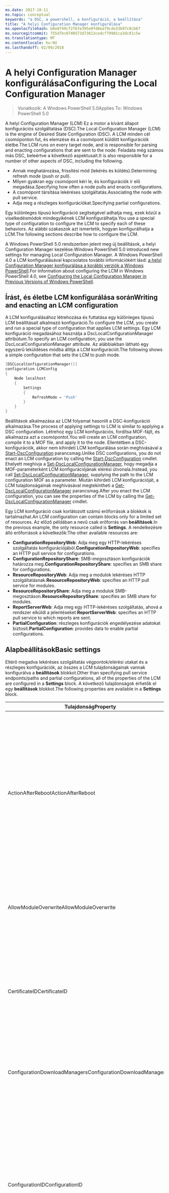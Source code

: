 ```yaml
---
ms.date: 2017-10-11
ms.topic: conceptual
keywords: "a DSC, a powershell, a konfiguráció, a beállítása"
title: "A helyi Configuration Manager konfigurálása"
ms.openlocfilehash: b8e0749cf2f67e395e9fd8eaf9cde33b97c0cb67
ms.sourcegitcommit: 755d7bc0740573d73613cedcf79981ca3dc81c5e
ms.translationtype: MT
ms.contentlocale: hu-HU
ms.lasthandoff: 02/09/2018
---
```

# <a name="configuring-the-local-configuration-manager"></a><span data-ttu-id="fef50-103">A helyi Configuration Manager konfigurálása</span><span class="sxs-lookup"><span data-stu-id="fef50-103">Configuring the Local Configuration Manager</span></span>

> <span data-ttu-id="fef50-104">Vonatkozik: A Windows PowerShell 5.0</span><span class="sxs-lookup"><span data-stu-id="fef50-104">Applies To: Windows PowerShell 5.0</span></span>

<span data-ttu-id="fef50-105">A helyi Configuration Manager (LCM) Ez a motor a kívánt állapot konfigurációs szolgáltatása (DSC).</span><span class="sxs-lookup"><span data-stu-id="fef50-105">The Local Configuration Manager (LCM) is the engine of Desired State Configuration (DSC).</span></span>
<span data-ttu-id="fef50-106">A LCM minden cél csomóponton fut, és elemzése és a csomópont küldött konfigurációk életbe.</span><span class="sxs-lookup"><span data-stu-id="fef50-106">The LCM runs on every target node, and is responsible for parsing and enacting configurations that are sent to the node.</span></span>
<span data-ttu-id="fef50-107">Feladata még számos más DSC, beleértve a következő aspektusait.</span><span class="sxs-lookup"><span data-stu-id="fef50-107">It is also responsible for a number of other aspects of DSC, including the following.</span></span>

- <span data-ttu-id="fef50-108">Annak meghatározása, frissítési mód (lekérés és küldés).</span><span class="sxs-lookup"><span data-stu-id="fef50-108">Determining refresh mode (push or pull).</span></span>
- <span data-ttu-id="fef50-109">Milyen gyakran egy csomópont kéri le, és konfigurációk ír elő megadása.</span><span class="sxs-lookup"><span data-stu-id="fef50-109">Specifying how often a node pulls and enacts configurations.</span></span>
- <span data-ttu-id="fef50-110">A csomópont társítása lekéréses szolgáltatás.</span><span class="sxs-lookup"><span data-stu-id="fef50-110">Associating the node with pull service.</span></span>
- <span data-ttu-id="fef50-111">Adja meg a részleges konfigurációkat.</span><span class="sxs-lookup"><span data-stu-id="fef50-111">Specifying partial configurations.</span></span>

<span data-ttu-id="fef50-112">Egy különleges típusú konfiguráció segítségével adhatja meg, ezek közül a viselkedésmódok mindegyikének LCM konfigurálhatja.</span><span class="sxs-lookup"><span data-stu-id="fef50-112">You use a special type of configuration to configure the LCM to specify each of these behaviors.</span></span>
<span data-ttu-id="fef50-113">Az alábbi szakaszok azt ismertetik, hogyan konfigurálhatja a LCM.</span><span class="sxs-lookup"><span data-stu-id="fef50-113">The following sections describe how to configure the LCM.</span></span>

<span data-ttu-id="fef50-114">A Windows PowerShell 5.0 rendszerben jelent meg új beállítások, a helyi Configuration Manager kezelése.</span><span class="sxs-lookup"><span data-stu-id="fef50-114">Windows PowerShell 5.0 introduced new settings for managing Local Configuration Manager.</span></span>
<span data-ttu-id="fef50-115">A Windows PowerShell 4.0 a LCM konfigurálásával kapcsolatos további információkért lásd: [a helyi Configuration Manager konfigurálása a korábbi verziók a Windows PowerShell](metaconfig4.md).</span><span class="sxs-lookup"><span data-stu-id="fef50-115">For information about configuring the LCM in Windows PowerShell 4.0, see [Configuring the Local Configuration Manager in Previous Versions of Windows PowerShell](metaconfig4.md).</span></span>

## <a name="writing-and-enacting-an-lcm-configuration"></a><span data-ttu-id="fef50-116">Írást, és életbe LCM konfigurálása során</span><span class="sxs-lookup"><span data-stu-id="fef50-116">Writing and enacting an LCM configuration</span></span>

<span data-ttu-id="fef50-117">A LCM konfigurálásához létrehozása és futtatása egy különleges típusú LCM beállításait alkalmazó konfiguráció.</span><span class="sxs-lookup"><span data-stu-id="fef50-117">To configure the LCM, you create and run a special type of configuration that applies LCM settings.</span></span>
<span data-ttu-id="fef50-118">Egy LCM konfiguráció megadásához használja a DscLocalConfigurationManager attribútum.</span><span class="sxs-lookup"><span data-stu-id="fef50-118">To specify an LCM configuration, you use the DscLocalConfigurationManager attribute.</span></span>
<span data-ttu-id="fef50-119">Az alábbiakban látható egy egyszerű leküldéses módba állítja a LCM konfigurációt.</span><span class="sxs-lookup"><span data-stu-id="fef50-119">The following shows a simple configuration that sets the LCM to push mode.</span></span>

```powershell
[DSCLocalConfigurationManager()]
configuration LCMConfig
{
    Node localhost
    {
        Settings
        {
            RefreshMode = 'Push'
        }
    }
}
```

<span data-ttu-id="fef50-120">Beállítások alkalmazása az LCM folyamat hasonlít a DSC-konfiguráció alkalmazása.</span><span class="sxs-lookup"><span data-stu-id="fef50-120">The process of applying settings to LCM is similar to applying a DSC configuration.</span></span>
<span data-ttu-id="fef50-121">Létrehoz egy LCM konfigurációs, fordítsa MOF-fájlt, és alkalmazza azt a csomópontot.</span><span class="sxs-lookup"><span data-stu-id="fef50-121">You will create an LCM configuration, compile it to a MOF file, and apply it to the node.</span></span>
<span data-ttu-id="fef50-122">Ellentétben a DSC-konfigurációk, akkor nem kihirdeti LCM konfigurálása során meghívásával a [Start-DscConfiguration](https://technet.microsoft.com/en-us/library/dn521623.aspx) parancsmag.</span><span class="sxs-lookup"><span data-stu-id="fef50-122">Unlike DSC configurations, you do not enact an LCM configuration by calling the [Start-DscConfiguration](https://technet.microsoft.com/en-us/library/dn521623.aspx) cmdlet.</span></span>
<span data-ttu-id="fef50-123">Ehelyett meghívja a [Set-DscLocalConfigurationManager](https://technet.microsoft.com/en-us/library/dn521621.aspx), hogy megadja a MOF-paraméterként LCM konfigurációjának elérési útvonala.</span><span class="sxs-lookup"><span data-stu-id="fef50-123">Instead, you call [Set-DscLocalConfigurationManager](https://technet.microsoft.com/en-us/library/dn521621.aspx), supplying the path to the LCM configuration MOF as a parameter.</span></span>
<span data-ttu-id="fef50-124">Miután kihirdeti LCM konfigurációját, a LCM tulajdonságainak meghívásával megtekintheti a [Get-DscLocalConfigurationManager](https://technet.microsoft.com/en-us/library/dn407378.aspx) parancsmag.</span><span class="sxs-lookup"><span data-stu-id="fef50-124">After you enact the LCM configuration, you can see the properties of the LCM by calling the [Get-DscLocalConfigurationManager](https://technet.microsoft.com/en-us/library/dn407378.aspx) cmdlet.</span></span>

<span data-ttu-id="fef50-125">Egy LCM konfiguráció csak korlátozott számú erőforrások a blokkok is tartalmazhat.</span><span class="sxs-lookup"><span data-stu-id="fef50-125">An LCM configuration can contain blocks only for a limited set of resources.</span></span>
<span data-ttu-id="fef50-126">Az előző példában a nevű csak erőforrás van **beállítások**.</span><span class="sxs-lookup"><span data-stu-id="fef50-126">In the previous example, the only resource called is **Settings**.</span></span>
<span data-ttu-id="fef50-127">A rendelkezésre álló erőforrások a következők:</span><span class="sxs-lookup"><span data-stu-id="fef50-127">The other available resources are:</span></span>

* <span data-ttu-id="fef50-128">**ConfigurationRepositoryWeb**: Adja meg egy HTTP-lekéréses szolgáltatás konfigurációjából.</span><span class="sxs-lookup"><span data-stu-id="fef50-128">**ConfigurationRepositoryWeb**: specifies an HTTP pull service for configurations.</span></span>
* <span data-ttu-id="fef50-129">**ConfigurationRepositoryShare**: SMB-megosztáson konfigurációk határozza meg.</span><span class="sxs-lookup"><span data-stu-id="fef50-129">**ConfigurationRepositoryShare**: specifies an SMB share for configurations.</span></span>
* <span data-ttu-id="fef50-130">**ResourceRepositoryWeb**: Adja meg a modulok lekéréses HTTP szolgáltatásnak.</span><span class="sxs-lookup"><span data-stu-id="fef50-130">**ResourceRepositoryWeb**: specifies an HTTP pull service for modules.</span></span>
* <span data-ttu-id="fef50-131">**ResourceRepositoryShare**: Adja meg a modulok SMB-megosztáson.</span><span class="sxs-lookup"><span data-stu-id="fef50-131">**ResourceRepositoryShare**: specifies an SMB share for modules.</span></span>
* <span data-ttu-id="fef50-132">**ReportServerWeb**: Adja meg egy HTTP-lekéréses szolgáltatás, ahová a rendszer elküldi a jelentéseket.</span><span class="sxs-lookup"><span data-stu-id="fef50-132">**ReportServerWeb**: specifies an HTTP pull service to which reports are sent.</span></span>
* <span data-ttu-id="fef50-133">**PartialConfiguration**: részleges konfigurációk engedélyezése adatokat biztosít.</span><span class="sxs-lookup"><span data-stu-id="fef50-133">**PartialConfiguration**: provides data to enable partial configurations.</span></span>

## <a name="basic-settings"></a><span data-ttu-id="fef50-134">Alapbeállítások</span><span class="sxs-lookup"><span data-stu-id="fef50-134">Basic settings</span></span>

<span data-ttu-id="fef50-135">Eltérő megadva lekéréses szolgáltatás végpontok/elérési utakat és a részleges konfigurációk, az összes a LCM tulajdonságainak vannak konfigurálva a **beállítások** blokkot.</span><span class="sxs-lookup"><span data-stu-id="fef50-135">Other than specifying pull service endpoints/paths and partial configurations, all of the properties of the LCM are configured in a **Settings** block.</span></span>
<span data-ttu-id="fef50-136">A következő tulajdonságok érhetők el egy **beállítások** blokkot.</span><span class="sxs-lookup"><span data-stu-id="fef50-136">The following properties are available in a **Settings** block.</span></span>

|  <span data-ttu-id="fef50-137">Tulajdonság</span><span class="sxs-lookup"><span data-stu-id="fef50-137">Property</span></span>  |  <span data-ttu-id="fef50-138">Típus</span><span class="sxs-lookup"><span data-stu-id="fef50-138">Type</span></span>  |  <span data-ttu-id="fef50-139">Leírás</span><span class="sxs-lookup"><span data-stu-id="fef50-139">Description</span></span>   |
|----------- |------- |--------------- |
| <span data-ttu-id="fef50-140">ActionAfterReboot</span><span class="sxs-lookup"><span data-stu-id="fef50-140">ActionAfterReboot</span></span>| <span data-ttu-id="fef50-141">karakterlánc</span><span class="sxs-lookup"><span data-stu-id="fef50-141">string</span></span>| <span data-ttu-id="fef50-142">Itt adhatja meg, mi történik, a rendszer újraindítása után a beállítások alkalmazása során.</span><span class="sxs-lookup"><span data-stu-id="fef50-142">Specifies what happens after a reboot during the application of a configuration.</span></span> <span data-ttu-id="fef50-143">A lehetséges értékek a következők __"ContinueConfiguration"__ és __"StopConfiguration"__.</span><span class="sxs-lookup"><span data-stu-id="fef50-143">The possible values are __"ContinueConfiguration"__ and __"StopConfiguration"__.</span></span> <ul><li> <span data-ttu-id="fef50-144">__ContinueConfiguration__: továbbra is a számítógép újraindítása után a jelenlegi konfiguráció alkalmazása.</span><span class="sxs-lookup"><span data-stu-id="fef50-144">__ContinueConfiguration__: Continue applying the current configuration after machine reboot.</span></span> <span data-ttu-id="fef50-145">Ez az az alapértelmezett érték</span><span class="sxs-lookup"><span data-stu-id="fef50-145">This is the default value</span></span></li><li><span data-ttu-id="fef50-146">__StopConfiguration__: állítsa le a számítógép újraindítása után az aktuális konfigurációt.</span><span class="sxs-lookup"><span data-stu-id="fef50-146">__StopConfiguration__: Stop the current configuration after machine reboot.</span></span></li></ul>|
| <span data-ttu-id="fef50-147">AllowModuleOverwrite</span><span class="sxs-lookup"><span data-stu-id="fef50-147">AllowModuleOverwrite</span></span>| <span data-ttu-id="fef50-148">logikai érték</span><span class="sxs-lookup"><span data-stu-id="fef50-148">bool</span></span>| <span data-ttu-id="fef50-149">__$TRUE__ Ha lekéréses szolgáltatásból letöltött új konfigurációk engedélyezettek-e a célcsomóponton lévő régi felülírják.</span><span class="sxs-lookup"><span data-stu-id="fef50-149">__$TRUE__ if new configurations downloaded from the pull service are allowed to overwrite the old ones on the target node.</span></span> <span data-ttu-id="fef50-150">Ellenkező esetben $FALSE.</span><span class="sxs-lookup"><span data-stu-id="fef50-150">Otherwise, $FALSE.</span></span>|
| <span data-ttu-id="fef50-151">CertificateID</span><span class="sxs-lookup"><span data-stu-id="fef50-151">CertificateID</span></span>| <span data-ttu-id="fef50-152">karakterlánc</span><span class="sxs-lookup"><span data-stu-id="fef50-152">string</span></span>| <span data-ttu-id="fef50-153">A konfigurációban átadott hitelesítő biztosításához használt tanúsítvány ujjlenyomata.</span><span class="sxs-lookup"><span data-stu-id="fef50-153">The thumbprint of a certificate used to secure credentials passed in a configuration.</span></span> <span data-ttu-id="fef50-154">További információ: [szeretné védeni a Windows PowerShell célállapot-konfiguráció-felhasználó hitelesítő adatait a](http://blogs.msdn.com/b/powershell/archive/2014/01/31/want-to-secure-credentials-in-windows-powershell-desired-state-configuration.aspx)?.</span><span class="sxs-lookup"><span data-stu-id="fef50-154">For more information see [Want to secure credentials in Windows PowerShell Desired State Configuration](http://blogs.msdn.com/b/powershell/archive/2014/01/31/want-to-secure-credentials-in-windows-powershell-desired-state-configuration.aspx)?.</span></span> <br> <span data-ttu-id="fef50-155">__Megjegyzés:__ ez kezeli automatikusan Azure Automation DSC lekérési szolgáltatás használatakor.</span><span class="sxs-lookup"><span data-stu-id="fef50-155">__Note:__ this is managed automatically if using Azure Automation DSC pull service.</span></span>|
| <span data-ttu-id="fef50-156">ConfigurationDownloadManagers</span><span class="sxs-lookup"><span data-stu-id="fef50-156">ConfigurationDownloadManagers</span></span>| <span data-ttu-id="fef50-157">CimInstance]</span><span class="sxs-lookup"><span data-stu-id="fef50-157">CimInstance[]</span></span>| <span data-ttu-id="fef50-158">Elavult.</span><span class="sxs-lookup"><span data-stu-id="fef50-158">Obsolete.</span></span> <span data-ttu-id="fef50-159">Használjon __ConfigurationRepositoryWeb__ és __ConfigurationRepositoryShare__ érdekében adja meg a konfigurációs lekéréses szolgáltatás végpontjait.</span><span class="sxs-lookup"><span data-stu-id="fef50-159">Use __ConfigurationRepositoryWeb__ and __ConfigurationRepositoryShare__ blocks to define configuration pull service endpoints.</span></span>|
| <span data-ttu-id="fef50-160">ConfigurationID</span><span class="sxs-lookup"><span data-stu-id="fef50-160">ConfigurationID</span></span>| <span data-ttu-id="fef50-161">karakterlánc</span><span class="sxs-lookup"><span data-stu-id="fef50-161">string</span></span>| <span data-ttu-id="fef50-162">A visszamenőleges kompatibilitás érdekében régebbi lekéréses szolgáltatás verziók.</span><span class="sxs-lookup"><span data-stu-id="fef50-162">For backwards compatibility with older pull service versions.</span></span> <span data-ttu-id="fef50-163">A GUID, amely azonosítja a konfigurációs fájl lekérni egy lekéréses szolgáltatásból.</span><span class="sxs-lookup"><span data-stu-id="fef50-163">A GUID that identifies the configuration file to get from a pull service.</span></span> <span data-ttu-id="fef50-164">Ha a konfiguráció neve MOF ConfigurationID.mof neve a csomópont konfigurációk fogja lekérni lekéréses szolgáltatás.</span><span class="sxs-lookup"><span data-stu-id="fef50-164">The node will pull configurations on the pull service if the name of the configuration MOF is named ConfigurationID.mof.</span></span><br> <span data-ttu-id="fef50-165">__Megjegyzés:__ állítani ezt a tulajdonságot, ha regisztrálja a csomópont egy lekéréses szolgáltatással használatával __RegistrationKey__ nem működik.</span><span class="sxs-lookup"><span data-stu-id="fef50-165">__Note:__ If you set this property, registering the node with a pull service by using __RegistrationKey__ does not work.</span></span> <span data-ttu-id="fef50-166">További információkért lásd: [konfigurációs nevű lekéréses ügyféltelepítéshez](pullClientConfigNames.md).</span><span class="sxs-lookup"><span data-stu-id="fef50-166">For more information, see [Setting up a pull client with configuration names](pullClientConfigNames.md).</span></span>|
| <span data-ttu-id="fef50-167">ConfigurationMode</span><span class="sxs-lookup"><span data-stu-id="fef50-167">ConfigurationMode</span></span>| <span data-ttu-id="fef50-168">karakterlánc</span><span class="sxs-lookup"><span data-stu-id="fef50-168">string</span></span> | <span data-ttu-id="fef50-169">Itt adhatja meg, hogyan a LCM ténylegesen a beállítások alkalmazása a célcsomópontokat.</span><span class="sxs-lookup"><span data-stu-id="fef50-169">Specifies how the LCM actually applies the configuration to the target nodes.</span></span> <span data-ttu-id="fef50-170">A lehetséges értékek: __"ApplyOnly"__,__"ApplyAndMonitor"__, és __"ApplyAndAutoCorrect"__.</span><span class="sxs-lookup"><span data-stu-id="fef50-170">Possible values are __"ApplyOnly"__,__"ApplyAndMonitor"__, and __"ApplyAndAutoCorrect"__.</span></span> <ul><li><span data-ttu-id="fef50-171">__ApplyOnly__: DSC konfigurációjának alkalmazására szolgál, és nincs semmi hatása további, kivéve, ha az új konfiguráció célcsomóponton való vagy szolgáltatás új konfigurációt van lekért fejlesztőre.</span><span class="sxs-lookup"><span data-stu-id="fef50-171">__ApplyOnly__: DSC applies the configuration and does nothing further unless a new configuration is pushed to the target node or when a new configuration is pulled from a service.</span></span> <span data-ttu-id="fef50-172">Az új konfiguráció első alkalmazása után DSC nem ellenőrzi a korábban konfigurált állapotból eltéréseket.</span><span class="sxs-lookup"><span data-stu-id="fef50-172">After initial application of a new configuration, DSC does not check for drift from a previously configured state.</span></span> <span data-ttu-id="fef50-173">Vegye figyelembe, hogy DSC megkísérli a konfiguráció alkalmazásához, amíg az sikeres előtt nem __ApplyOnly__ lép érvénybe.</span><span class="sxs-lookup"><span data-stu-id="fef50-173">Note that DSC will attempt to apply the configuration until it is successful before __ApplyOnly__ takes effect.</span></span> </li><li> <span data-ttu-id="fef50-174">__ApplyAndMonitor__: Ez az az alapértelmezett érték.</span><span class="sxs-lookup"><span data-stu-id="fef50-174">__ApplyAndMonitor__: This is the default value.</span></span> <span data-ttu-id="fef50-175">A LCM alkalmazza minden új konfigurációt.</span><span class="sxs-lookup"><span data-stu-id="fef50-175">The LCM applies any new configurations.</span></span> <span data-ttu-id="fef50-176">Az új konfiguráció első alkalmazása után a célcsomóponton drifts kívánt állapotból, ha DSC jelent a naplókban az eltérés.</span><span class="sxs-lookup"><span data-stu-id="fef50-176">After initial application of a new configuration, if the target node drifts from the desired state, DSC reports the discrepancy in logs.</span></span> <span data-ttu-id="fef50-177">Vegye figyelembe, hogy DSC megkísérli a konfiguráció alkalmazásához, amíg az sikeres előtt nem __ApplyAndMonitor__ lép érvénybe.</span><span class="sxs-lookup"><span data-stu-id="fef50-177">Note that DSC will attempt to apply the configuration until it is successful before __ApplyAndMonitor__ takes effect.</span></span></li><li><span data-ttu-id="fef50-178">__ApplyAndAutoCorrect__: DSC alkalmazza minden új konfigurációt.</span><span class="sxs-lookup"><span data-stu-id="fef50-178">__ApplyAndAutoCorrect__: DSC applies any new configurations.</span></span> <span data-ttu-id="fef50-179">Az új konfiguráció első alkalmazása után a célcsomópont drifts kívánt állapotból, ha DSC jelent a naplókban az eltérés, majd újra alkalmazza a jelenlegi konfiguráció.</span><span class="sxs-lookup"><span data-stu-id="fef50-179">After initial application of a new configuration, if the target node drifts from the desired state, DSC reports the discrepancy in logs, and then re-applies the current configuration.</span></span></li></ul>|
| <span data-ttu-id="fef50-180">ConfigurationModeFrequencyMins</span><span class="sxs-lookup"><span data-stu-id="fef50-180">ConfigurationModeFrequencyMins</span></span>| <span data-ttu-id="fef50-181">UInt32</span><span class="sxs-lookup"><span data-stu-id="fef50-181">UInt32</span></span>| <span data-ttu-id="fef50-182">Milyen gyakran (percben), a jelenlegi konfiguráció be van jelölve, és alkalmazza.</span><span class="sxs-lookup"><span data-stu-id="fef50-182">How often, in minutes, the current configuration is checked and applied.</span></span> <span data-ttu-id="fef50-183">A rendszer figyelmen kívül hagyja ezt a tulajdonságot, ha a ConfigurationMode tulajdonsága ApplyOnly.</span><span class="sxs-lookup"><span data-stu-id="fef50-183">This property is ignored if the ConfigurationMode property is set to ApplyOnly.</span></span> <span data-ttu-id="fef50-184">Az alapértelmezett érték 15.</span><span class="sxs-lookup"><span data-stu-id="fef50-184">The default value is 15.</span></span>|
| <span data-ttu-id="fef50-185">DebugMode</span><span class="sxs-lookup"><span data-stu-id="fef50-185">DebugMode</span></span>| <span data-ttu-id="fef50-186">karakterlánc</span><span class="sxs-lookup"><span data-stu-id="fef50-186">string</span></span>| <span data-ttu-id="fef50-187">A lehetséges értékek: __nincs__, __ForceModuleImport__, és __összes__.</span><span class="sxs-lookup"><span data-stu-id="fef50-187">Possible values are __None__, __ForceModuleImport__, and __All__.</span></span> <ul><li><span data-ttu-id="fef50-188">Beállítása __nincs__ gyorsítótárazott erőforrások használatára.</span><span class="sxs-lookup"><span data-stu-id="fef50-188">Set to __None__ to use cached resources.</span></span> <span data-ttu-id="fef50-189">Ez az alapértelmezett, és éles esetekben kell használni.</span><span class="sxs-lookup"><span data-stu-id="fef50-189">This is the default and should be used in production scenarios.</span></span></li><li><span data-ttu-id="fef50-190">Beállítás __ForceModuleImport__, DSC erőforrás modul, töltse be újra, még akkor is, ha azokat korábban betöltötte és gyorsítótárazott LCM okoz.</span><span class="sxs-lookup"><span data-stu-id="fef50-190">Setting to __ForceModuleImport__, causes the LCM to reload any DSC resource modules, even if they have been previously loaded and cached.</span></span> <span data-ttu-id="fef50-191">Ez teljesítményére hatással van a DSC-műveletek, minden modul használatára van töltve.</span><span class="sxs-lookup"><span data-stu-id="fef50-191">This impacts the performance of DSC operations as each module is reloaded on use.</span></span> <span data-ttu-id="fef50-192">Általában akkor használja ezt az értéket közben egy erőforrás-hibakeresés</span><span class="sxs-lookup"><span data-stu-id="fef50-192">Typically you would use this value while debugging a resource</span></span></li><li><span data-ttu-id="fef50-193">Ebben a kiadásban __összes__ azonos __ForceModuleImport__</span><span class="sxs-lookup"><span data-stu-id="fef50-193">In this release, __All__ is same as __ForceModuleImport__</span></span></li></ul> |
| <span data-ttu-id="fef50-194">RebootNodeIfNeeded</span><span class="sxs-lookup"><span data-stu-id="fef50-194">RebootNodeIfNeeded</span></span>| <span data-ttu-id="fef50-195">logikai érték</span><span class="sxs-lookup"><span data-stu-id="fef50-195">bool</span></span>| <span data-ttu-id="fef50-196">Állítsa ezt a beállítást __$true__ automatikusan újraindítja a csomópont a konfigurációkat, amelyek a szükséges újraindítás alkalmazása után.</span><span class="sxs-lookup"><span data-stu-id="fef50-196">Set this to __$true__ to automatically reboot the node after a configuration that requires reboot is applied.</span></span> <span data-ttu-id="fef50-197">Ellenkező esetben kell újraindítani a rendszert manuálisan minden beállítást, amelynek ezt a csomópontot.</span><span class="sxs-lookup"><span data-stu-id="fef50-197">Otherwise, you will have to manually reboot the node for any configuration that requires it.</span></span> <span data-ttu-id="fef50-198">Az alapértelmezett érték __$false__.</span><span class="sxs-lookup"><span data-stu-id="fef50-198">The default value is __$false__.</span></span> <span data-ttu-id="fef50-199">Ezt a beállítást, ha újraindítás feltétel végrehajtása nem DSC (például a Windows Installer) által használandó egyesítése együtt a [xPendingReboot](https://github.com/powershell/xpendingreboot) modul.</span><span class="sxs-lookup"><span data-stu-id="fef50-199">To use this setting when a reboot condition is enacted by something other than DSC (such as Windows Installer), combine this setting with the [xPendingReboot](https://github.com/powershell/xpendingreboot) module.</span></span>|
| <span data-ttu-id="fef50-200">RefreshMode</span><span class="sxs-lookup"><span data-stu-id="fef50-200">RefreshMode</span></span>| <span data-ttu-id="fef50-201">karakterlánc</span><span class="sxs-lookup"><span data-stu-id="fef50-201">string</span></span>| <span data-ttu-id="fef50-202">Itt adhatja meg, hogyan a LCM lekérdezi a konfigurációkat.</span><span class="sxs-lookup"><span data-stu-id="fef50-202">Specifies how the LCM gets configurations.</span></span> <span data-ttu-id="fef50-203">A lehetséges értékek a következők __"Letiltva"__, __"Push"__, és __"Pull"__.</span><span class="sxs-lookup"><span data-stu-id="fef50-203">The possible values are __"Disabled"__, __"Push"__, and __"Pull"__.</span></span> <ul><li><span data-ttu-id="fef50-204">__Letiltott__: a DSC-konfigurációk le van tiltva ezen a csomóponton.</span><span class="sxs-lookup"><span data-stu-id="fef50-204">__Disabled__: DSC configurations are disabled for this node.</span></span></li><li> <span data-ttu-id="fef50-205">__Leküldéses__: konfigurációk meghívásával kezdeményezett a [Start-DscConfiguration](https://technet.microsoft.com/en-us/library/dn521623.aspx) parancsmag.</span><span class="sxs-lookup"><span data-stu-id="fef50-205">__Push__: Configurations are initiated by calling the [Start-DscConfiguration](https://technet.microsoft.com/en-us/library/dn521623.aspx) cmdlet.</span></span> <span data-ttu-id="fef50-206">A konfiguráció alkalmazása azonnal megtörténik a csomópontra.</span><span class="sxs-lookup"><span data-stu-id="fef50-206">The configuration is applied immediately to the node.</span></span> <span data-ttu-id="fef50-207">Ez az alapértelmezett érték.</span><span class="sxs-lookup"><span data-stu-id="fef50-207">This is the default value.</span></span></li><li><span data-ttu-id="fef50-208">__Lekéréses:__ lekéréses szolgáltatás vagy az SMB elérési konfigurációk rendszeresen ellenőrzi a csomópont van konfigurálva.</span><span class="sxs-lookup"><span data-stu-id="fef50-208">__Pull:__ The node is configured to regularly check for configurations from a pull service or SMB path.</span></span> <span data-ttu-id="fef50-209">Ha ez a tulajdonság értéke __lekéréses__, egy HTTP (szolgáltatás) vagy SMB (megosztás) elérési utat adjon meg egy __ConfigurationRepositoryWeb__ vagy __ConfigurationRepositoryShare__ blokkot.</span><span class="sxs-lookup"><span data-stu-id="fef50-209">If this property is set to __Pull__, you must specify an HTTP (service) or SMB (share) path in a __ConfigurationRepositoryWeb__ or __ConfigurationRepositoryShare__ block.</span></span></li></ul>|
| <span data-ttu-id="fef50-210">RefreshFrequencyMins</span><span class="sxs-lookup"><span data-stu-id="fef50-210">RefreshFrequencyMins</span></span>| <span data-ttu-id="fef50-211">Uint32</span><span class="sxs-lookup"><span data-stu-id="fef50-211">Uint32</span></span>| <span data-ttu-id="fef50-212">Az időtartamot (percben), amelynél a LCM frissített konfigurációt beolvasandó lekéréses szolgáltatás ellenőrzi.</span><span class="sxs-lookup"><span data-stu-id="fef50-212">The time interval, in minutes, at which the LCM checks a pull service to get updated configurations.</span></span> <span data-ttu-id="fef50-213">A rendszer figyelmen kívül hagyja ezt az értéket, ha a LCM nem lekéréses módban van konfigurálva.</span><span class="sxs-lookup"><span data-stu-id="fef50-213">This value is ignored if the LCM is not configured in pull mode.</span></span> <span data-ttu-id="fef50-214">Az alapértelmezett érték 30.</span><span class="sxs-lookup"><span data-stu-id="fef50-214">The default value is 30.</span></span>|
| <span data-ttu-id="fef50-215">ReportManagers</span><span class="sxs-lookup"><span data-stu-id="fef50-215">ReportManagers</span></span>| <span data-ttu-id="fef50-216">CimInstance]</span><span class="sxs-lookup"><span data-stu-id="fef50-216">CimInstance[]</span></span>| <span data-ttu-id="fef50-217">Elavult.</span><span class="sxs-lookup"><span data-stu-id="fef50-217">Obsolete.</span></span> <span data-ttu-id="fef50-218">Használjon __ReportServerWeb__ küldendő végpont meghatározása érdekében jelentésadatait lekéréses szolgáltatáshoz.</span><span class="sxs-lookup"><span data-stu-id="fef50-218">Use __ReportServerWeb__ blocks to define an endpoint to send reporting data to a pull service.</span></span>|
| <span data-ttu-id="fef50-219">ResourceModuleManagers</span><span class="sxs-lookup"><span data-stu-id="fef50-219">ResourceModuleManagers</span></span>| <span data-ttu-id="fef50-220">CimInstance]</span><span class="sxs-lookup"><span data-stu-id="fef50-220">CimInstance[]</span></span>| <span data-ttu-id="fef50-221">Elavult.</span><span class="sxs-lookup"><span data-stu-id="fef50-221">Obsolete.</span></span> <span data-ttu-id="fef50-222">Használjon __ResourceRepositoryWeb__ és __ResourceRepositoryShare__ lekéréses meghatározása érdekében szolgáltatás HTTP-végpontokról vagy SMB-elérési utak, illetve.</span><span class="sxs-lookup"><span data-stu-id="fef50-222">Use __ResourceRepositoryWeb__ and __ResourceRepositoryShare__ blocks to define pull service HTTP endpoints or SMB paths, respectively.</span></span>|
| <span data-ttu-id="fef50-223">PartialConfigurations</span><span class="sxs-lookup"><span data-stu-id="fef50-223">PartialConfigurations</span></span>| <span data-ttu-id="fef50-224">CimInstance</span><span class="sxs-lookup"><span data-stu-id="fef50-224">CimInstance</span></span>| <span data-ttu-id="fef50-225">Nincs megvalósítva.</span><span class="sxs-lookup"><span data-stu-id="fef50-225">Not implemented.</span></span> <span data-ttu-id="fef50-226">Ne használja.</span><span class="sxs-lookup"><span data-stu-id="fef50-226">Do not use.</span></span>|
| <span data-ttu-id="fef50-227">StatusRetentionTimeInDays</span><span class="sxs-lookup"><span data-stu-id="fef50-227">StatusRetentionTimeInDays</span></span> | <span data-ttu-id="fef50-228">UInt32</span><span class="sxs-lookup"><span data-stu-id="fef50-228">UInt32</span></span>| <span data-ttu-id="fef50-229">A LCM tartja az aktuális konfigurációs állapotát napok száma.</span><span class="sxs-lookup"><span data-stu-id="fef50-229">The number of days the LCM keeps the status of the current configuration.</span></span>|

## <a name="pull-service"></a><span data-ttu-id="fef50-230">Lekéréses szolgáltatás</span><span class="sxs-lookup"><span data-stu-id="fef50-230">Pull service</span></span>

<span data-ttu-id="fef50-231">LCM konfigurációt is támogatja a következő típusú lekéréses Szolgáltatásvégpontok:</span><span class="sxs-lookup"><span data-stu-id="fef50-231">LCM configuration supports defining the following types of pull service endpoints:</span></span>

- <span data-ttu-id="fef50-232">**Konfigurációs kiszolgáló**: a DSC-konfigurációk tára.</span><span class="sxs-lookup"><span data-stu-id="fef50-232">**Configuration server**: A repository for DSC configurations.</span></span> <span data-ttu-id="fef50-233">Adja meg a konfigurációs kiszolgálók használatával **ConfigurationRepositoryWeb** (a web-alapú kiszolgálók) és **ConfigurationRepositoryShare** (az SMB-alapú kiszolgálók) blokkokat.</span><span class="sxs-lookup"><span data-stu-id="fef50-233">Define configuration servers by using **ConfigurationRepositoryWeb** (for web-based servers) and **ConfigurationRepositoryShare** (for SMB-based servers) blocks.</span></span>
- <span data-ttu-id="fef50-234">**Erőforrás-kiszolgáló**: a DSC-erőforrások, PowerShell-modulok csomagolt tára.</span><span class="sxs-lookup"><span data-stu-id="fef50-234">**Resource server**: A repository for DSC resources, packaged as PowerShell modules.</span></span> <span data-ttu-id="fef50-235">Adja meg az erőforrás-kiszolgálók használatával **ResourceRepositoryWeb** (a web-alapú kiszolgálók) és **ResourceRepositoryShare** (az SMB-alapú kiszolgálók) blokkokat.</span><span class="sxs-lookup"><span data-stu-id="fef50-235">Define resource servers by using **ResourceRepositoryWeb** (for web-based servers) and **ResourceRepositoryShare** (for SMB-based servers) blocks.</span></span>
- <span data-ttu-id="fef50-236">**Jelentéskészítő kiszolgáló**: egy szolgáltatás, amely DSC jelentés adatokat küld.</span><span class="sxs-lookup"><span data-stu-id="fef50-236">**Report server**: A service that DSC sends report data to.</span></span> <span data-ttu-id="fef50-237">Adja meg a jelentéskészítő kiszolgáló használatával **ReportServerWeb** blokkolja.</span><span class="sxs-lookup"><span data-stu-id="fef50-237">Define report servers by using **ReportServerWeb** blocks.</span></span> <span data-ttu-id="fef50-238">A jelentéskészítő kiszolgáló webszolgáltatás kell lennie.</span><span class="sxs-lookup"><span data-stu-id="fef50-238">A report server must be a web service.</span></span>

<span data-ttu-id="fef50-239">További információ a lekéréses szolgáltatás:, [kívánt állapot konfigurációs lekéréses szolgáltatás](pullServer.md).</span><span class="sxs-lookup"><span data-stu-id="fef50-239">For more details on pull service see, [Desired State Configuration Pull Service](pullServer.md).</span></span>

## <a name="configuration-server-blocks"></a><span data-ttu-id="fef50-240">Konfigurációs kiszolgáló blokkok</span><span class="sxs-lookup"><span data-stu-id="fef50-240">Configuration server blocks</span></span>

<span data-ttu-id="fef50-241">A web-alapú konfigurációs kiszolgáló megadásához hozzon létre egy **ConfigurationRepositoryWeb** blokkot.</span><span class="sxs-lookup"><span data-stu-id="fef50-241">To define a web-based configuration server, you create a **ConfigurationRepositoryWeb** block.</span></span>
<span data-ttu-id="fef50-242">A **ConfigurationRepositoryWeb** következő tulajdonságait határozza meg.</span><span class="sxs-lookup"><span data-stu-id="fef50-242">A **ConfigurationRepositoryWeb** defines the following properties.</span></span>

|<span data-ttu-id="fef50-243">Tulajdonság</span><span class="sxs-lookup"><span data-stu-id="fef50-243">Property</span></span>|<span data-ttu-id="fef50-244">Típus</span><span class="sxs-lookup"><span data-stu-id="fef50-244">Type</span></span>|<span data-ttu-id="fef50-245">Leírás</span><span class="sxs-lookup"><span data-stu-id="fef50-245">Description</span></span>|
|---|---|---|
|<span data-ttu-id="fef50-246">AllowUnsecureConnection</span><span class="sxs-lookup"><span data-stu-id="fef50-246">AllowUnsecureConnection</span></span>|<span data-ttu-id="fef50-247">logikai érték</span><span class="sxs-lookup"><span data-stu-id="fef50-247">bool</span></span>|<span data-ttu-id="fef50-248">Beállítása **$TRUE** a kiszolgálóhoz hitelesítés anélkül, hogy a csomópont kapcsolatok lehetővé tételéhez.</span><span class="sxs-lookup"><span data-stu-id="fef50-248">Set to **$TRUE** to allow connections from the node to the server without authentication.</span></span> <span data-ttu-id="fef50-249">Beállítása **$FALSE** hitelesítést igényel.</span><span class="sxs-lookup"><span data-stu-id="fef50-249">Set to **$FALSE** to require authentication.</span></span>|
|<span data-ttu-id="fef50-250">CertificateID</span><span class="sxs-lookup"><span data-stu-id="fef50-250">CertificateID</span></span>|<span data-ttu-id="fef50-251">karakterlánc</span><span class="sxs-lookup"><span data-stu-id="fef50-251">string</span></span>|<span data-ttu-id="fef50-252">A kiszolgálón elvégzett hitelesítéshez használt tanúsítvány ujjlenyomata.</span><span class="sxs-lookup"><span data-stu-id="fef50-252">The thumbprint of a certificate used to authenticate to the server.</span></span>|
|<span data-ttu-id="fef50-253">ConfigurationNames</span><span class="sxs-lookup"><span data-stu-id="fef50-253">ConfigurationNames</span></span>|<span data-ttu-id="fef50-254">String]</span><span class="sxs-lookup"><span data-stu-id="fef50-254">String[]</span></span>|<span data-ttu-id="fef50-255">A cél csomópont lekérése konfigurációk nevei tömbjét.</span><span class="sxs-lookup"><span data-stu-id="fef50-255">An array of names of configurations to be pulled by the target node.</span></span> <span data-ttu-id="fef50-256">Segítségükkel lehetséges ugyanis csak akkor, ha a csomópont használatával a lekéréses szolgáltatással van regisztrálva a **RegistrationKey**.</span><span class="sxs-lookup"><span data-stu-id="fef50-256">These are used only if the node is registered with the pull service by using a **RegistrationKey**.</span></span> <span data-ttu-id="fef50-257">További információkért lásd: [konfigurációs nevű lekéréses ügyféltelepítéshez](pullClientConfigNames.md).</span><span class="sxs-lookup"><span data-stu-id="fef50-257">For more information, see [Setting up a pull client with configuration names](pullClientConfigNames.md).</span></span>|
|<span data-ttu-id="fef50-258">RegistrationKey</span><span class="sxs-lookup"><span data-stu-id="fef50-258">RegistrationKey</span></span>|<span data-ttu-id="fef50-259">karakterlánc</span><span class="sxs-lookup"><span data-stu-id="fef50-259">string</span></span>|<span data-ttu-id="fef50-260">A csomópont regisztrálja a lekéréses szolgáltatásban GUID.</span><span class="sxs-lookup"><span data-stu-id="fef50-260">A GUID that registers the node with the pull service.</span></span> <span data-ttu-id="fef50-261">További információkért lásd: [konfigurációs nevű lekéréses ügyféltelepítéshez](pullClientConfigNames.md).</span><span class="sxs-lookup"><span data-stu-id="fef50-261">For more information, see [Setting up a pull client with configuration names](pullClientConfigNames.md).</span></span>|
|<span data-ttu-id="fef50-262">ServerURL</span><span class="sxs-lookup"><span data-stu-id="fef50-262">ServerURL</span></span>|<span data-ttu-id="fef50-263">karakterlánc</span><span class="sxs-lookup"><span data-stu-id="fef50-263">string</span></span>|<span data-ttu-id="fef50-264">A konfigurációs szolgáltatás URL-CÍMÉT.</span><span class="sxs-lookup"><span data-stu-id="fef50-264">The URL of the configuration service.</span></span>|

<span data-ttu-id="fef50-265">Egyszerűbbé teheti a ConfigurationRepositoryWeb értéke konfigurálása a helyszíni csomópontok nem érhető el – példa parancsfájl lásd [metaconfigurations DSC generálásához.](https://docs.microsoft.com/en-us/azure/automation/automation-dsc-onboarding#generating-dsc-metaconfigurations)</span><span class="sxs-lookup"><span data-stu-id="fef50-265">An example script to simplify configuring the ConfigurationRepositoryWeb value for on-premises nodes is available - see [Generating DSC metaconfigurations](https://docs.microsoft.com/en-us/azure/automation/automation-dsc-onboarding#generating-dsc-metaconfigurations)</span></span>

<span data-ttu-id="fef50-266">Az SMB-alapú konfigurációs kiszolgáló megadásához hozzon létre egy **ConfigurationRepositoryShare** blokkot.</span><span class="sxs-lookup"><span data-stu-id="fef50-266">To define an SMB-based configuration server, you create a **ConfigurationRepositoryShare** block.</span></span>
<span data-ttu-id="fef50-267">A **ConfigurationRepositoryShare** következő tulajdonságait határozza meg.</span><span class="sxs-lookup"><span data-stu-id="fef50-267">A **ConfigurationRepositoryShare** defines the following properties.</span></span>

|<span data-ttu-id="fef50-268">Tulajdonság</span><span class="sxs-lookup"><span data-stu-id="fef50-268">Property</span></span>|<span data-ttu-id="fef50-269">Típus</span><span class="sxs-lookup"><span data-stu-id="fef50-269">Type</span></span>|<span data-ttu-id="fef50-270">Leírás</span><span class="sxs-lookup"><span data-stu-id="fef50-270">Description</span></span>|
|---|---|---|
|<span data-ttu-id="fef50-271">hitelesítő adatok</span><span class="sxs-lookup"><span data-stu-id="fef50-271">Credential</span></span>|<span data-ttu-id="fef50-272">MSFT_Credential</span><span class="sxs-lookup"><span data-stu-id="fef50-272">MSFT_Credential</span></span>|<span data-ttu-id="fef50-273">Az SMB-megosztás felé történő hitelesítésre használt hitelesítő adat.</span><span class="sxs-lookup"><span data-stu-id="fef50-273">The credential used to authenticate to the SMB share.</span></span>|
|<span data-ttu-id="fef50-274">SourcePath</span><span class="sxs-lookup"><span data-stu-id="fef50-274">SourcePath</span></span>|<span data-ttu-id="fef50-275">karakterlánc</span><span class="sxs-lookup"><span data-stu-id="fef50-275">string</span></span>|<span data-ttu-id="fef50-276">Az SMB-megosztás elérési útja</span><span class="sxs-lookup"><span data-stu-id="fef50-276">The path of the SMB share.</span></span>|

## <a name="resource-server-blocks"></a><span data-ttu-id="fef50-277">Erőforrás-kiszolgáló blokkok</span><span class="sxs-lookup"><span data-stu-id="fef50-277">Resource server blocks</span></span>

<span data-ttu-id="fef50-278">A webes erőforrás-kiszolgáló megadásához hozzon létre egy **ResourceRepositoryWeb** blokkot.</span><span class="sxs-lookup"><span data-stu-id="fef50-278">To define a web-based resource server, you create a **ResourceRepositoryWeb** block.</span></span>
<span data-ttu-id="fef50-279">A **ResourceRepositoryWeb** következő tulajdonságait határozza meg.</span><span class="sxs-lookup"><span data-stu-id="fef50-279">A **ResourceRepositoryWeb** defines the following properties.</span></span>

|<span data-ttu-id="fef50-280">Tulajdonság</span><span class="sxs-lookup"><span data-stu-id="fef50-280">Property</span></span>|<span data-ttu-id="fef50-281">Típus</span><span class="sxs-lookup"><span data-stu-id="fef50-281">Type</span></span>|<span data-ttu-id="fef50-282">Leírás</span><span class="sxs-lookup"><span data-stu-id="fef50-282">Description</span></span>|
|---|---|---|
|<span data-ttu-id="fef50-283">AllowUnsecureConnection</span><span class="sxs-lookup"><span data-stu-id="fef50-283">AllowUnsecureConnection</span></span>|<span data-ttu-id="fef50-284">logikai érték</span><span class="sxs-lookup"><span data-stu-id="fef50-284">bool</span></span>|<span data-ttu-id="fef50-285">Beállítása **$TRUE** a kiszolgálóhoz hitelesítés anélkül, hogy a csomópont kapcsolatok lehetővé tételéhez.</span><span class="sxs-lookup"><span data-stu-id="fef50-285">Set to **$TRUE** to allow connections from the node to the server without authentication.</span></span> <span data-ttu-id="fef50-286">Beállítása **$FALSE** hitelesítést igényel.</span><span class="sxs-lookup"><span data-stu-id="fef50-286">Set to **$FALSE** to require authentication.</span></span>|
|<span data-ttu-id="fef50-287">CertificateID</span><span class="sxs-lookup"><span data-stu-id="fef50-287">CertificateID</span></span>|<span data-ttu-id="fef50-288">karakterlánc</span><span class="sxs-lookup"><span data-stu-id="fef50-288">string</span></span>|<span data-ttu-id="fef50-289">A kiszolgálón elvégzett hitelesítéshez használt tanúsítvány ujjlenyomata.</span><span class="sxs-lookup"><span data-stu-id="fef50-289">The thumbprint of a certificate used to authenticate to the server.</span></span>|
|<span data-ttu-id="fef50-290">RegistrationKey</span><span class="sxs-lookup"><span data-stu-id="fef50-290">RegistrationKey</span></span>|<span data-ttu-id="fef50-291">karakterlánc</span><span class="sxs-lookup"><span data-stu-id="fef50-291">string</span></span>|<span data-ttu-id="fef50-292">A csomópont a lekéréses szolgáltatás azonosító egy GUID.</span><span class="sxs-lookup"><span data-stu-id="fef50-292">A GUID that identifies the node to the pull service.</span></span>|
|<span data-ttu-id="fef50-293">ServerURL</span><span class="sxs-lookup"><span data-stu-id="fef50-293">ServerURL</span></span>|<span data-ttu-id="fef50-294">karakterlánc</span><span class="sxs-lookup"><span data-stu-id="fef50-294">string</span></span>|<span data-ttu-id="fef50-295">A konfigurációs kiszolgáló URL-CÍMÉT.</span><span class="sxs-lookup"><span data-stu-id="fef50-295">The URL of the configuration server.</span></span>|

<span data-ttu-id="fef50-296">Egyszerűbbé teheti a ResourceRepositoryWeb értéke konfigurálása a helyszíni csomópontok nem érhető el – példa parancsfájl lásd [metaconfigurations DSC generálásához.](https://docs.microsoft.com/en-us/azure/automation/automation-dsc-onboarding#generating-dsc-metaconfigurations)</span><span class="sxs-lookup"><span data-stu-id="fef50-296">An example script to simplify configuring the ResourceRepositoryWeb value for on-premises nodes is available - see [Generating DSC metaconfigurations](https://docs.microsoft.com/en-us/azure/automation/automation-dsc-onboarding#generating-dsc-metaconfigurations)</span></span>

<span data-ttu-id="fef50-297">Az erőforrás SMB-alapú kiszolgáló megadásához hozzon létre egy **ResourceRepositoryShare** blokkot.</span><span class="sxs-lookup"><span data-stu-id="fef50-297">To define an SMB-based resource server, you create a **ResourceRepositoryShare** block.</span></span>
<span data-ttu-id="fef50-298">**ResourceRepositoryShare** következő tulajdonságait határozza meg.</span><span class="sxs-lookup"><span data-stu-id="fef50-298">**ResourceRepositoryShare** defines the following properties.</span></span>

|<span data-ttu-id="fef50-299">Tulajdonság</span><span class="sxs-lookup"><span data-stu-id="fef50-299">Property</span></span>|<span data-ttu-id="fef50-300">Típus</span><span class="sxs-lookup"><span data-stu-id="fef50-300">Type</span></span>|<span data-ttu-id="fef50-301">Leírás</span><span class="sxs-lookup"><span data-stu-id="fef50-301">Description</span></span>|
|---|---|---|
|<span data-ttu-id="fef50-302">hitelesítő adatok</span><span class="sxs-lookup"><span data-stu-id="fef50-302">Credential</span></span>|<span data-ttu-id="fef50-303">MSFT_Credential</span><span class="sxs-lookup"><span data-stu-id="fef50-303">MSFT_Credential</span></span>|<span data-ttu-id="fef50-304">Az SMB-megosztás felé történő hitelesítésre használt hitelesítő adat.</span><span class="sxs-lookup"><span data-stu-id="fef50-304">The credential used to authenticate to the SMB share.</span></span> <span data-ttu-id="fef50-305">Például egy sikeres hitelesítő adatokat, lásd: [egy DSC SMB lekérési kiszolgálójával beállítása](pullServerSMB.md)</span><span class="sxs-lookup"><span data-stu-id="fef50-305">For an example of passing credentials, see [Setting up a DSC SMB pull server](pullServerSMB.md)</span></span>|
|<span data-ttu-id="fef50-306">SourcePath</span><span class="sxs-lookup"><span data-stu-id="fef50-306">SourcePath</span></span>|<span data-ttu-id="fef50-307">karakterlánc</span><span class="sxs-lookup"><span data-stu-id="fef50-307">string</span></span>|<span data-ttu-id="fef50-308">Az SMB-megosztás elérési útja</span><span class="sxs-lookup"><span data-stu-id="fef50-308">The path of the SMB share.</span></span>|

## <a name="report-server-blocks"></a><span data-ttu-id="fef50-309">Jelentéskészítő kiszolgáló blokkok</span><span class="sxs-lookup"><span data-stu-id="fef50-309">Report server blocks</span></span>

<span data-ttu-id="fef50-310">Adja meg a jelentéskészítő kiszolgálón, akkor hozzon létre egy **ReportServerWeb** blokkot.</span><span class="sxs-lookup"><span data-stu-id="fef50-310">To define a report server, you create a **ReportServerWeb** block.</span></span>
<span data-ttu-id="fef50-311">A jelentéskészítő kiszolgálói szerepkör nem található kompatibilis SMB-alapú lekéréses szolgáltatás.</span><span class="sxs-lookup"><span data-stu-id="fef50-311">The report server role is not compatible with SMB based pull service.</span></span>
<span data-ttu-id="fef50-312">**ReportServerWeb** következő tulajdonságait határozza meg.</span><span class="sxs-lookup"><span data-stu-id="fef50-312">**ReportServerWeb** defines the following properties.</span></span>

|<span data-ttu-id="fef50-313">Tulajdonság</span><span class="sxs-lookup"><span data-stu-id="fef50-313">Property</span></span>|<span data-ttu-id="fef50-314">Típus</span><span class="sxs-lookup"><span data-stu-id="fef50-314">Type</span></span>|<span data-ttu-id="fef50-315">Leírás</span><span class="sxs-lookup"><span data-stu-id="fef50-315">Description</span></span>|
|---|---|---|
|<span data-ttu-id="fef50-316">AllowUnsecureConnection</span><span class="sxs-lookup"><span data-stu-id="fef50-316">AllowUnsecureConnection</span></span>|<span data-ttu-id="fef50-317">logikai érték</span><span class="sxs-lookup"><span data-stu-id="fef50-317">bool</span></span>|<span data-ttu-id="fef50-318">Beállítása **$TRUE** a kiszolgálóhoz hitelesítés anélkül, hogy a csomópont kapcsolatok lehetővé tételéhez.</span><span class="sxs-lookup"><span data-stu-id="fef50-318">Set to **$TRUE** to allow connections from the node to the server without authentication.</span></span> <span data-ttu-id="fef50-319">Beállítása **$FALSE** hitelesítést igényel.</span><span class="sxs-lookup"><span data-stu-id="fef50-319">Set to **$FALSE** to require authentication.</span></span>|
|<span data-ttu-id="fef50-320">CertificateID</span><span class="sxs-lookup"><span data-stu-id="fef50-320">CertificateID</span></span>|<span data-ttu-id="fef50-321">karakterlánc</span><span class="sxs-lookup"><span data-stu-id="fef50-321">string</span></span>|<span data-ttu-id="fef50-322">A kiszolgálón elvégzett hitelesítéshez használt tanúsítvány ujjlenyomata.</span><span class="sxs-lookup"><span data-stu-id="fef50-322">The thumbprint of a certificate used to authenticate to the server.</span></span>|
|<span data-ttu-id="fef50-323">RegistrationKey</span><span class="sxs-lookup"><span data-stu-id="fef50-323">RegistrationKey</span></span>|<span data-ttu-id="fef50-324">karakterlánc</span><span class="sxs-lookup"><span data-stu-id="fef50-324">string</span></span>|<span data-ttu-id="fef50-325">A csomópont a lekéréses szolgáltatás azonosító egy GUID.</span><span class="sxs-lookup"><span data-stu-id="fef50-325">A GUID that identifies the node to the pull service.</span></span>|
|<span data-ttu-id="fef50-326">ServerURL</span><span class="sxs-lookup"><span data-stu-id="fef50-326">ServerURL</span></span>|<span data-ttu-id="fef50-327">karakterlánc</span><span class="sxs-lookup"><span data-stu-id="fef50-327">string</span></span>|<span data-ttu-id="fef50-328">A konfigurációs kiszolgáló URL-CÍMÉT.</span><span class="sxs-lookup"><span data-stu-id="fef50-328">The URL of the configuration server.</span></span>|

<span data-ttu-id="fef50-329">Egyszerűbbé teheti a ReportServerWeb értéke konfigurálása a helyszíni csomópontok nem érhető el – példa parancsfájl lásd [metaconfigurations DSC generálásához.](https://docs.microsoft.com/en-us/azure/automation/automation-dsc-onboarding#generating-dsc-metaconfigurations)</span><span class="sxs-lookup"><span data-stu-id="fef50-329">An example script to simplify configuring the ReportServerWeb value for on-premises nodes is available - see [Generating DSC metaconfigurations](https://docs.microsoft.com/en-us/azure/automation/automation-dsc-onboarding#generating-dsc-metaconfigurations)</span></span>

## <a name="partial-configurations"></a><span data-ttu-id="fef50-330">Részleges konfigurációk</span><span class="sxs-lookup"><span data-stu-id="fef50-330">Partial configurations</span></span>

<span data-ttu-id="fef50-331">A részleges konfiguráció megadásához hozzon létre egy **PartialConfiguration** blokkot.</span><span class="sxs-lookup"><span data-stu-id="fef50-331">To define a partial configuration, you create a **PartialConfiguration** block.</span></span>
<span data-ttu-id="fef50-332">Részleges konfigurációkkal kapcsolatos további információkért lásd: [DSC részleges konfigurációk](partialConfigs.md).</span><span class="sxs-lookup"><span data-stu-id="fef50-332">For more information about partial configurations, see [DSC Partial configurations](partialConfigs.md).</span></span>
<span data-ttu-id="fef50-333">**PartialConfiguration** következő tulajdonságait határozza meg.</span><span class="sxs-lookup"><span data-stu-id="fef50-333">**PartialConfiguration** defines the following properties.</span></span>

|<span data-ttu-id="fef50-334">Tulajdonság</span><span class="sxs-lookup"><span data-stu-id="fef50-334">Property</span></span>|<span data-ttu-id="fef50-335">Típus</span><span class="sxs-lookup"><span data-stu-id="fef50-335">Type</span></span>|<span data-ttu-id="fef50-336">Leírás</span><span class="sxs-lookup"><span data-stu-id="fef50-336">Description</span></span>|
|---|---|---|
|<span data-ttu-id="fef50-337">ConfigurationSource</span><span class="sxs-lookup"><span data-stu-id="fef50-337">ConfigurationSource</span></span>|<span data-ttu-id="fef50-338">String]</span><span class="sxs-lookup"><span data-stu-id="fef50-338">string[]</span></span>|<span data-ttu-id="fef50-339">A konfigurációs kiszolgáló, korábban definiált nevét tömbjét **ConfigurationRepositoryWeb** és **ConfigurationRepositoryShare** blokkok, ahol a részleges konfigurációs lekért.</span><span class="sxs-lookup"><span data-stu-id="fef50-339">An array of names of configuration servers, previously defined in **ConfigurationRepositoryWeb** and **ConfigurationRepositoryShare** blocks, where the partial configuration is pulled from.</span></span>|
|<span data-ttu-id="fef50-340">dependsOn</span><span class="sxs-lookup"><span data-stu-id="fef50-340">DependsOn</span></span>|<span data-ttu-id="fef50-341">karakterlánc megkeresése</span><span class="sxs-lookup"><span data-stu-id="fef50-341">string{}</span></span>|<span data-ttu-id="fef50-342">Más konfigurációk, el kell végezni a részleges konfiguráció alkalmazása előtt neveinek listáját.</span><span class="sxs-lookup"><span data-stu-id="fef50-342">A list of names of other configurations that must be completed before this partial configuration is applied.</span></span>|
|<span data-ttu-id="fef50-343">Leírás</span><span class="sxs-lookup"><span data-stu-id="fef50-343">Description</span></span>|<span data-ttu-id="fef50-344">karakterlánc</span><span class="sxs-lookup"><span data-stu-id="fef50-344">string</span></span>|<span data-ttu-id="fef50-345">A részleges konfigurációs leíró szöveg.</span><span class="sxs-lookup"><span data-stu-id="fef50-345">Text used to describe the partial configuration.</span></span>|
|<span data-ttu-id="fef50-346">ExclusiveResources</span><span class="sxs-lookup"><span data-stu-id="fef50-346">ExclusiveResources</span></span>|<span data-ttu-id="fef50-347">String]</span><span class="sxs-lookup"><span data-stu-id="fef50-347">string[]</span></span>|<span data-ttu-id="fef50-348">Részleges konfiguráció kizárólagos álló tömb.</span><span class="sxs-lookup"><span data-stu-id="fef50-348">An array of resources exclusive to this partial configuration.</span></span>|
|<span data-ttu-id="fef50-349">RefreshMode</span><span class="sxs-lookup"><span data-stu-id="fef50-349">RefreshMode</span></span>|<span data-ttu-id="fef50-350">karakterlánc</span><span class="sxs-lookup"><span data-stu-id="fef50-350">string</span></span>|<span data-ttu-id="fef50-351">Itt adhatja meg, hogyan a LCM lekérdezi a részleges konfiguráció.</span><span class="sxs-lookup"><span data-stu-id="fef50-351">Specifies how the LCM gets this partial configuration.</span></span> <span data-ttu-id="fef50-352">A lehetséges értékek a következők __"Letiltva"__, __"Push"__, és __"Pull"__.</span><span class="sxs-lookup"><span data-stu-id="fef50-352">The possible values are __"Disabled"__, __"Push"__, and __"Pull"__.</span></span> <ul><li><span data-ttu-id="fef50-353">__Letiltott__: A részleges konfiguráció le van tiltva.</span><span class="sxs-lookup"><span data-stu-id="fef50-353">__Disabled__: This partial configuration is disabled.</span></span></li><li> <span data-ttu-id="fef50-354">__Leküldéses__: A részleges konfigurációs rendszer előkészítésre továbbít a csomópontra hívásával a [Publish-DscConfiguration](https://technet.microsoft.com/en-us/library/mt517875.aspx) parancsmag.</span><span class="sxs-lookup"><span data-stu-id="fef50-354">__Push__: The partial configuration is pushed to the node by calling the [Publish-DscConfiguration](https://technet.microsoft.com/en-us/library/mt517875.aspx) cmdlet.</span></span> <span data-ttu-id="fef50-355">A csomópont részleges konfigurációi leküldött vagy a szolgáltatástól lekért, miután a konfigurációs meghívásával indítható `Start-DscConfiguration –UseExisting`.</span><span class="sxs-lookup"><span data-stu-id="fef50-355">After all partial configurations for the node are either pushed or pulled from a service, the configuration can be started by calling `Start-DscConfiguration –UseExisting`.</span></span> <span data-ttu-id="fef50-356">Ez az alapértelmezett érték.</span><span class="sxs-lookup"><span data-stu-id="fef50-356">This is the default value.</span></span></li><li><span data-ttu-id="fef50-357">__Lekéréses:__ a csomópont konfigurálva van egy lekéréses szolgáltatásból részleges konfiguráció rendszeresen ellenőrzi.</span><span class="sxs-lookup"><span data-stu-id="fef50-357">__Pull:__ The node is configured to regularly check for partial configuration from a pull service.</span></span> <span data-ttu-id="fef50-358">Ha ez a tulajdonság értéke __lekéréses__, meg kell adnia egy lekéréses szolgáltatást egy __ConfigurationSource__ tulajdonság.</span><span class="sxs-lookup"><span data-stu-id="fef50-358">If this property is set to __Pull__, you must specify a pull service in a __ConfigurationSource__ property.</span></span> <span data-ttu-id="fef50-359">Azure Automation lekéréses szolgáltatással kapcsolatos további információkért lásd: [Azure Automation DSC – áttekintés](https://docs.microsoft.com/en-us/azure/automation/automation-dsc-overview).</span><span class="sxs-lookup"><span data-stu-id="fef50-359">For more information about Azure Automation pull service, see [Azure Automation DSC Overview](https://docs.microsoft.com/en-us/azure/automation/automation-dsc-overview).</span></span></li></ul>|
|<span data-ttu-id="fef50-360">ResourceModuleSource</span><span class="sxs-lookup"><span data-stu-id="fef50-360">ResourceModuleSource</span></span>|<span data-ttu-id="fef50-361">String]</span><span class="sxs-lookup"><span data-stu-id="fef50-361">string[]</span></span>|<span data-ttu-id="fef50-362">Az erőforrás-kiszolgáló, amelyről letöltheti a szükséges erőforrások a részleges konfiguráció nevét tömbjét.</span><span class="sxs-lookup"><span data-stu-id="fef50-362">An array of the names of resource servers from which to download required resources for this partial configuration.</span></span> <span data-ttu-id="fef50-363">Ezeket a neveket kell vonatkoznia a korábban meghatározott szolgáltatásvégpontokra **ResourceRepositoryWeb** és **ResourceRepositoryShare** blokkolja.</span><span class="sxs-lookup"><span data-stu-id="fef50-363">These names must refer to service endpoints previously defined in **ResourceRepositoryWeb** and **ResourceRepositoryShare** blocks.</span></span>|

<span data-ttu-id="fef50-364">__Megjegyzés:__ részleges konfigurációk vannak támogatva az Azure Automation DSC Szolgáltatásban, de csak egy konfigurációs lekért minden egyes csomópontok automation-fiók is lehet.</span><span class="sxs-lookup"><span data-stu-id="fef50-364">__Note:__ partial configurations are supported with Azure Automation DSC, but only one configuration can be pulled from each automation account per node.</span></span>

## <a name="see-also"></a><span data-ttu-id="fef50-365">Lásd még:</span><span class="sxs-lookup"><span data-stu-id="fef50-365">See Also</span></span>

### <a name="concepts"></a><span data-ttu-id="fef50-366">Fogalmak</span><span class="sxs-lookup"><span data-stu-id="fef50-366">Concepts</span></span>
[<span data-ttu-id="fef50-367">Szükségeskonfiguráció-State konfigurálása – áttekintés</span><span class="sxs-lookup"><span data-stu-id="fef50-367">Desired State Configuration Overview</span></span>](overview.md)

[<span data-ttu-id="fef50-368">Ismerkedés az Azure Automation DSC</span><span class="sxs-lookup"><span data-stu-id="fef50-368">Getting started with Azure Automation DSC</span></span>](https://docs.microsoft.com/en-us/azure/automation/automation-dsc-getting-started)

### <a name="other-resources"></a><span data-ttu-id="fef50-369">Egyéb források</span><span class="sxs-lookup"><span data-stu-id="fef50-369">Other Resources</span></span>

[<span data-ttu-id="fef50-370">Set-DscLocalConfigurationManager</span><span class="sxs-lookup"><span data-stu-id="fef50-370">Set-DscLocalConfigurationManager</span></span>](https://technet.microsoft.com/en-us/library/dn521621.aspx)

[<span data-ttu-id="fef50-371">Konfigurációs nevek lekéréses ügyfél beállítása</span><span class="sxs-lookup"><span data-stu-id="fef50-371">Setting up a pull client with configuration names</span></span>](pullClientConfigNames.md)
